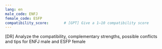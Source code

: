 ```yaml
---
lang: en
male_code: ENFJ
female_code: ESFP
compatibility_score:       # [GPT] Give a 1–10 compatibility score
---
```


[DR] Analyze the compatibility, complementary strengths, possible conflicts and tips for ENFJ male and ESFP female

